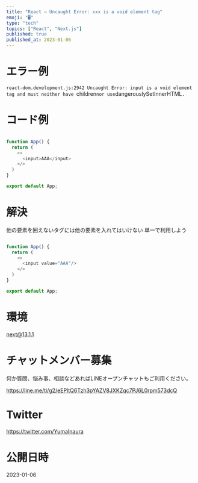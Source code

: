 ```yaml
---
title: "React – Uncaught Error: xxx is a void element tag"
emoji: "🖥"
type: "tech"
topics: ["React", "Next.js"]
published: true
published_at: 2023-01-06
---
```


# エラー例

`react-dom.development.js:2942 Uncaught Error: input is a void element tag and must neither have `children` nor use `dangerouslySetInnerHTML`.`

# コード例

```js

function App() {
  return (
    <>
      <input>AAA</input>
    </>
  )
}

export default App;
```

# 解決

他の要素を囲えないタグには他の要素を入れてはいけない
単一で利用しよう

```js

function App() {
  return (
    <>
      <input value="AAA"/>
    </>
  )
}

export default App;


```

# 環境

next@13.1.1

# チャットメンバー募集


何か質問、悩み事、相談などあればLINEオープンチャットもご利用ください。

https://line.me/ti/g2/eEPltQ6Tzh3pYAZV8JXKZqc7PJ6L0rpm573dcQ


# Twitter

https://twitter.com/YumaInaura


# 公開日時

2023-01-06
